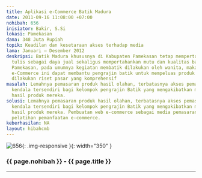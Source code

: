 ```yaml
---
title: Aplikasi e-Commerce Batik Madura
date: 2011-09-16 11:08:00 +07:00
nohibah: 656
inisiator: Bakir, S.Si
lokasi: Pamekasan
dana: 348 Juta Rupiah
topik: Keadilan dan kesetaraan akses terhadap media
lama: Januari – Desember 2012
deskripsi: Batik Madura khususnya di Kabupaten Pamekasan tetap mempertahankan batik
  tulis sebagai daya jual sekaligus mempertahankan mutu dan kualitas batik asli daerah
  Pamekasan, pada umumnya kegiatan membatik dilakukan oleh wanita, maka dalam aplikasi
  e-Commerce ini dapat membantu pengrajin batik untuk mempeluas produk batik, maka
  dilakukan riset pasar yang komprehensif
masalah: Lemahnya pemasaran produk hasil olahan, terbatasnya akses pemasaran menjadi
  kendala tersendiri bagi kelompok pengrajin Batik yang mengakibatkan menumpuknya
  hasil produk mereka.
solusi: Lemahnya pemasaran produk hasil olahan, terbatasnya akses pemasaran menjadi
  kendala tersendiri bagi kelompok pengrajin Batik yang mengakibatkan menumpuknya
  hasil produk mereka. Pembuatan web e-commerce sebagai media pemasaran produk dan
  pelatihan pemanfaatan e-commerce.
keberhasilan: NA
layout: hibahcmb
---
```


![656](/static/img/hibahcmb/656.png){: .img-responsive }{: width="350" }

### {{ page.nohibah }} - {{ page.title }}

---
